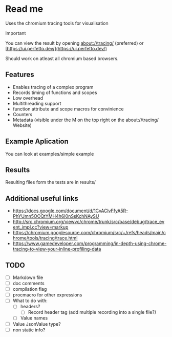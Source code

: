# Read me

Uses the chromium tracing tools for visualisation

> [!IMPORTANT]
> You can view the result by opening
> [about://tracing/](about://tracing/) (preferred) or [https://ui.perfetto.dev/](https://ui.perfetto.dev/)

Should work on atleast all chromium based browsers.

## Features

- Enables tracing of a complex program
- Records timing of functions and scopes
- Low overhead
- Multithreading support
- function attribute and scope macros for convinience
- Counters
- Metadata (visible under the M on the top right on the about://tracing/ Website)

## Example Aplication

You can look at examples/simple example 

## Results

Resulting files form the tests are in results/

## Additional useful links

- <https://docs.google.com/document/d/1CvAClvFfyA5R-PhYUmn5OOQtYMH4h6I0nSsKchNAySU>
- <http://src.chromium.org/viewvc/chrome/trunk/src/base/debug/trace_event_impl.cc?view=markup>
- <https://chromium.googlesource.com/chromium/src/+/refs/heads/main/chrome/tools/tracing/trace.html>
- <https://www.gamedeveloper.com/programming/in-depth-using-chrome-tracing-to-view-your-inline-profiling-data>

## TODO

- [ ] Markdown file
- [ ] doc comments
- [ ] compilation flag
- [ ] procmacro for other expressions
- [ ] What to do with:
  - [ ] headers?
    - [ ] Record header tag (add multiple recording into a single file?)
  - [ ] Value names
- [ ] Value JsonValue type?
- [ ] non static info?
